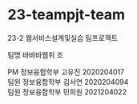 # 23-teampjt-team

23-2 웹서비스설계및실습 팀프로젝트

팀명 바바바웹취 조

PM 정보융합학부 고유진 2020204017<br>
팀원 정보융합학부 김서연 2020204094<br>
팀원 정보융합학부 민희원 2021204022<br/>



